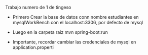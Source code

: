 Trabajo numero de 1 de tingeso

* Primero Crear la base de datos conn nombre estudiantes en mysqlWorkBench con el localhost:3306, por defecto de mysql

* Luego en la carpeta raiz mvn spring-boot:run

* Importante, recordar cambiar las credenciales de mysql en application.properti